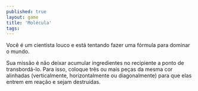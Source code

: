 ```yaml
---
published: true
layout: game
title: 'Molécula'
tags: 
---
```

Você é um cientista louco e está tentando fazer uma fórmula para dominar o mundo.










Sua missão é não deixar acumular ingredientes no recipiente a ponto de transbordá-lo. Para isso, coloque três ou mais peças da mesma cor alinhadas (verticalmente, horizontalmente ou diagonalmente) para que elas entrem em reação e sejam destruídas.








